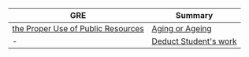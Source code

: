 GRE | Summary
--|--
[the Proper Use of Public Resources](GRE/the_Proper_Use_of_Public_Resources.md) | [Aging or Ageing](Summary/Aging_or_Ageing.md)
- | [Deduct Student's work](Summary/Deduct_Student's_work.md)